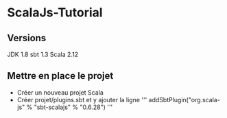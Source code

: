 # ScalaJs-Tutorial

## Versions 

JDK 1.8
sbt 1.3
Scala 2.12

## Mettre en place le projet 

- Créer un nouveau projet Scala 
- Créer projet/plugins.sbt et y ajouter la ligne 
''' addSbtPlugin("org.scala-js" % "sbt-scalajs" % "0.6.28") '''

